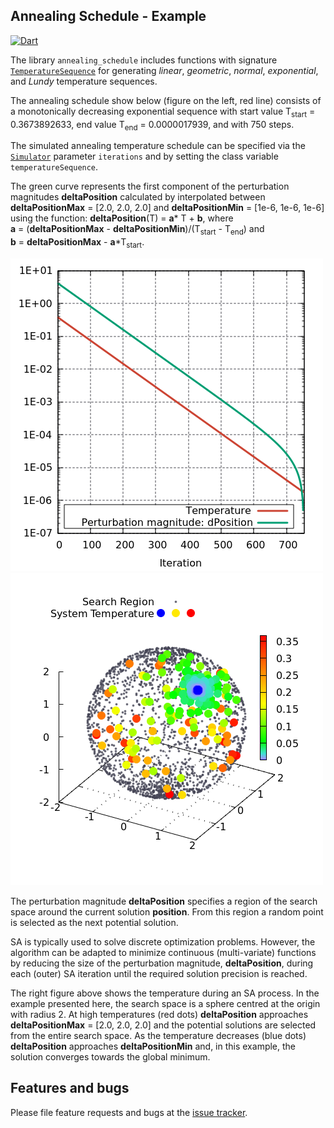 ##  Annealing Schedule - Example
[![Dart](https://github.com/simphotonics/simulated_annealing/actions/workflows/dart.yml/badge.svg)](https://github.com/simphotonics/simulated_annealing/actions/workflows/dart.yml)

The library `annealing_schedule` includes functions with signature
[`TemperatureSequence`][TemperatureSequence] for generating
*linear*, *geometric*, *normal*, *exponential*, and *Lundy*
temperature sequences.

The annealing schedule show below (figure on the left, red line) consists of a monotonically decreasing exponential sequence with start value T<sub>start</sub> = 0.3673892633, end value T<sub>end</sub> = 0.0000017939, and with 750 steps.

The simulated annealing temperature schedule can be specified via the [`Simulator`][SimulatorClass] parameter `iterations` and by setting the class variable `temperatureSequence`.

The green curve represents the first component of the perturbation magnitudes **deltaPosition**
calculated by interpolated between **deltaPositionMax**&nbsp;=&nbsp;\[2.0,&nbsp;2.0,&nbsp;2.0\]
and **deltaPositionMin**&nbsp;=&nbsp;\[1e-6,&nbsp;1e-6,&nbsp;1e-6\] using the
function: **deltaPosition**(T)&nbsp;=&nbsp;**a**\*&nbsp;T&nbsp;+&nbsp;**b**,
where **a**&nbsp;=&nbsp;(**deltaPositionMax**&nbsp;-&nbsp;**deltaPositionMin**)/(T<sub>start</sub>&nbsp;-&nbsp;T<sub>end</sub>)
and **b**&nbsp;=&nbsp;**deltaPositionMax**&nbsp;-&nbsp;**a**\*T<sub>start</sub>.

![Annealing Schedule](https://raw.githubusercontent.com/simphotonics/simulated_annealing/main/example/plots/annealing_schedule.png)
![Temperature 3D](https://raw.githubusercontent.com/simphotonics/simulated_annealing/main/example/plots/temperature.png)

The perturbation magnitude **deltaPosition** specifies a region of the search space around
the current solution **position**. From this region a random point is selected as the
next potential solution.

SA is typically used to solve discrete optimization problems.
However, the algorithm can be adapted to minimize continuous (multi-variate) functions by reducing the size of the
perturbation magnitude, **deltaPosition**, during each (outer) SA iteration until the required solution precision
is reached.

The right figure above shows the temperature during an SA process. In the example presented here, the search space is a
sphere centred at the origin with radius 2.
At high temperatures (red dots) **deltaPosition** approaches **deltaPositionMax**&nbsp;=&nbsp;\[2.0,&nbsp;2.0,&nbsp;2.0\]
and the potential solutions are selected from the entire search space.
As the temperature decreases (blue dots) **deltaPosition** approaches **deltaPositionMin** and,
in this example, the solution converges towards the global minimum.

## Features and bugs
Please file feature requests and bugs at the [issue tracker].

[issue tracker]: https://github.com/simphotonics/simulated_annealing/issues

[SimulatorClass]: https://pub.dev/documentation/simulated_annealing/latest/simulated_annealing/Simulator-class.html

[TemperatureSequence]: https://pub.dev/documentation/simulated_annealing/latest/simulated_annealing/TemperatureSequence.html
